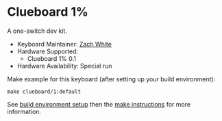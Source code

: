 # Clueboard 1%

A one-switch dev kit.

* Keyboard Maintainer: [Zach White](https://github.com/skullydazed)
* Hardware Supported:
  * Clueboard 1% 0.1
* Hardware Availability: Special run

Make example for this keyboard (after setting up your build environment):

    make clueboard/1:default

See [build environment setup](https://docs.qmk.fm/build_environment_setup.html) then the [make instructions](https://docs.qmk.fm/make_instructions.html) for more information.
